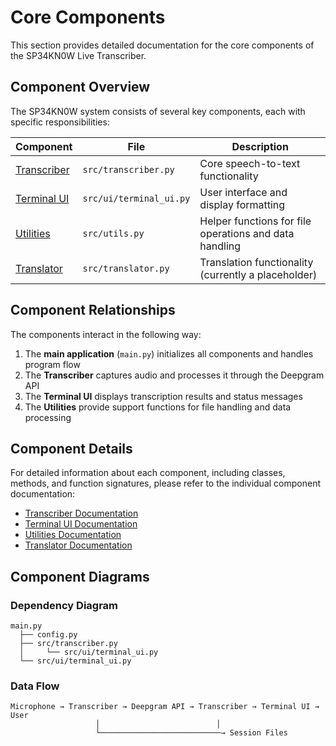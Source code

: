 # Core Components

This section provides detailed documentation for the core components of the SP34KN0W Live Transcriber.

## Component Overview

The SP34KN0W system consists of several key components, each with specific responsibilities:

| Component | File | Description |
|-----------|------|-------------|
| [Transcriber](./transcriber.md) | `src/transcriber.py` | Core speech-to-text functionality |
| [Terminal UI](./ui.md) | `src/ui/terminal_ui.py` | User interface and display formatting |
| [Utilities](./utils.md) | `src/utils.py` | Helper functions for file operations and data handling |
| [Translator](./translator.md) | `src/translator.py` | Translation functionality (currently a placeholder) |

## Component Relationships

The components interact in the following way:

1. The **main application** (`main.py`) initializes all components and handles program flow
2. The **Transcriber** captures audio and processes it through the Deepgram API
3. The **Terminal UI** displays transcription results and status messages
4. The **Utilities** provide support functions for file handling and data processing

## Component Details

For detailed information about each component, including classes, methods, and function signatures, please refer to the individual component documentation:

- [Transcriber Documentation](./transcriber.md)
- [Terminal UI Documentation](./ui.md)
- [Utilities Documentation](./utils.md)
- [Translator Documentation](./translator.md)

## Component Diagrams

### Dependency Diagram

```
main.py
  ├── config.py
  ├── src/transcriber.py
  │     └── src/ui/terminal_ui.py
  └── src/ui/terminal_ui.py
```

### Data Flow

```
Microphone → Transcriber → Deepgram API → Transcriber → Terminal UI → User
                   │                          │
                   └───────────────────────────→ Session Files
```
